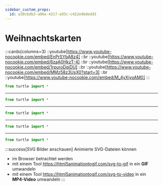 ```yaml
---
sidebar_custom_props:
  id: a30cbdb3-a96e-4317-a93c-c422e4bdedd3
---
```

# Weihnachtskarten

:::cards{columns=3}
::youtube[https://www.youtube-nocookie.com/embed/EnPrSYbA8z4]
::br
::youtube[https://www.youtube-nocookie.com/embed/6zaA0HkzT-4]
::br
::youtube[https://www.youtube-nocookie.com/embed/1rpuroDqiDU]
::br
::youtube[https://www.youtube-nocookie.com/embed/MMz58z3UsX0?start=3]
::br
::youtube[https://www.youtube-nocookie.com/embed/M_4yXiyoAM0]
:::


```py live_py title=XMAS-1.py id=056be778-4d1b-4748-a63d-61790042d12a
from turtle import *

```

---

```py live_py title=XMAS-2.py id=f9a6f6b7-0eb5-44ba-8b08-ab6a119af4eb
from turtle import *


```

---

```py live_py title=XMAS-3.py id=7e2499a0-58a1-48b0-a61b-f98ed1291ba4
from turtle import *

```

---

```py live_py title=XMAS-4.py id=55454625-65e8-43fb-a654-a4790edbdd2a
from turtle import *

```

---

```py live_py title=XMAS-5.py id=20c28459-0b51-4a7b-a2bb-a5865148397b
from turtle import *

```

:::success[SVG Bilder anschauen]
Animierte SVG-Dateien können 
- im Browser betrachtet werden 
- mit einem Tool https://html5animationtogif.com/svg-to-gif in ein **GIF** umwandeln
- mit einem Tool https://html5animationtogif.com/svg-to-video in ein **MP4-Video** umwandeln
:::
